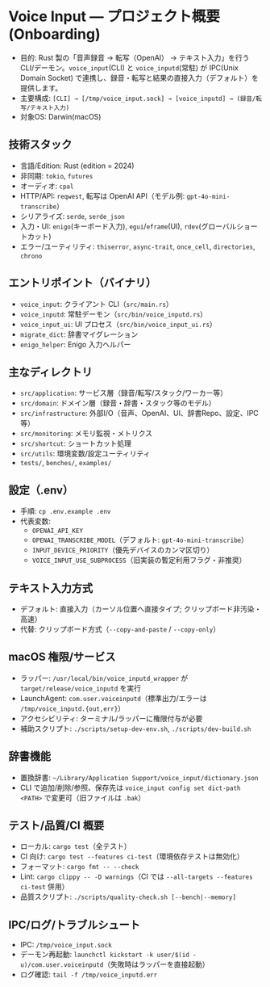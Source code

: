 # Voice Input — プロジェクト概要 (Onboarding)

- 目的: Rust 製の「音声録音 → 転写（OpenAI） → テキスト入力」を行う CLI/デーモン。`voice_input`(CLI) と `voice_inputd`(常駐) が IPC(Unix Domain Socket) で連携し、録音・転写と結果の直接入力（デフォルト）を提供します。
- 主要構成: `[CLI] → [/tmp/voice_input.sock] → [voice_inputd] → (録音/転写/テキスト入力)`
- 対象OS: Darwin(macOS)

## 技術スタック
- 言語/Edition: Rust (edition = 2024)
- 非同期: `tokio`, `futures`
- オーディオ: `cpal`
- HTTP/API: `reqwest`, 転写は OpenAI API（モデル例: `gpt-4o-mini-transcribe`）
- シリアライズ: `serde`, `serde_json`
- 入力・UI: `enigo`(キーボード入力), `egui`/`eframe`(UI), `rdev`(グローバルショートカット)
- エラー/ユーティリティ: `thiserror`, `async-trait`, `once_cell`, `directories`, `chrono`

## エントリポイント（バイナリ）
- `voice_input`: クライアント CLI（`src/main.rs`）
- `voice_inputd`: 常駐デーモン（`src/bin/voice_inputd.rs`）
- `voice_input_ui`: UI プロセス（`src/bin/voice_input_ui.rs`）
- `migrate_dict`: 辞書マイグレーション
- `enigo_helper`: Enigo 入力ヘルパー

## 主なディレクトリ
- `src/application`: サービス層（録音/転写/スタック/ワーカー等）
- `src/domain`: ドメイン層（録音・辞書・スタック等のモデル）
- `src/infrastructure`: 外部I/O（音声、OpenAI、UI、辞書Repo、設定、IPC 等）
- `src/monitoring`: メモリ監視・メトリクス
- `src/shortcut`: ショートカット処理
- `src/utils`: 環境変数/設定ユーティリティ
- `tests/`, `benches/`, `examples/`

## 設定（.env）
- 手順: `cp .env.example .env`
- 代表変数:
  - `OPENAI_API_KEY`
  - `OPENAI_TRANSCRIBE_MODEL`（デフォルト: `gpt-4o-mini-transcribe`）
  - `INPUT_DEVICE_PRIORITY`（優先デバイスのカンマ区切り）
  - `VOICE_INPUT_USE_SUBPROCESS`（旧実装の暫定利用フラグ・非推奨）

## テキスト入力方式
- デフォルト: 直接入力（カーソル位置へ直接タイプ; クリップボード非汚染・高速）
- 代替: クリップボード方式（`--copy-and-paste` / `--copy-only`）

## macOS 権限/サービス
- ラッパー: `/usr/local/bin/voice_inputd_wrapper` が `target/release/voice_inputd` を実行
- LaunchAgent: `com.user.voiceinputd`（標準出力/エラーは `/tmp/voice_inputd.{out,err}`）
- アクセシビリティ: ターミナル/ラッパーに権限付与が必要
- 補助スクリプト: `./scripts/setup-dev-env.sh`, `./scripts/dev-build.sh`

## 辞書機能
- 置換辞書: `~/Library/Application Support/voice_input/dictionary.json`
- CLI で追加/削除/参照、保存先は `voice_input config set dict-path <PATH>` で変更可（旧ファイルは `.bak`）

## テスト/品質/CI 概要
- ローカル: `cargo test`（全テスト）
- CI 向け: `cargo test --features ci-test`（環境依存テストは無効化）
- フォーマット: `cargo fmt -- --check`
- Lint: `cargo clippy -- -D warnings`（CI では `--all-targets --features ci-test` 併用）
- 品質スクリプト: `./scripts/quality-check.sh [--bench|--memory]`

## IPC/ログ/トラブルシュート
- IPC: `/tmp/voice_input.sock`
- デーモン再起動: `launchctl kickstart -k user/$(id -u)/com.user.voiceinputd`（失敗時はラッパーを直接起動）
- ログ確認: `tail -f /tmp/voice_inputd.err`
